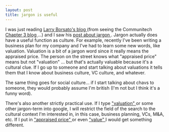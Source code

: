 ```yaml
---
layout: post
title: jargon is useful 
---
```



I was just reading <a href="http://www.larryborsato.com/blog/">Larry Borsato's blog </a>(from seeing the Communitech <a href="http://chapter3waterloo.blogspot.com/">Chapter 3 blog </a>...) and I saw his <a href="http://www.larryborsato.com/blog/archives/001680.html">post about jargon </a>. Jargon actually does have a useful function as culture. For example, recently I've been writing a business plan for my company and I've had to learn some new words, like valuation. Valuation is a bit of a jargon word since it really means the appraised price. The person on the street knows what "appraised price" means but not "valuation" ... but that's actually valuable because it's a cultural clue. If I go up to someone and start talking about valuations it tells them that I know about business culture, VC culture, and whatever. 

The same thing goes for social culture... if I start talking about chavs to someone, they would probably assume I'm british (I'm not but I think it's a funny word). 

There's also another strictly practical use. If I type <a href="http://www.google.com/search?q=valuation">"valuation" </a>or some other jargon-term into google, I will restrict the field of the search to the cultural context I'm interested in, in this case, business planning, VCs, M&amp;A, etc. If I put in <a href="http://www.google.com/search?q=appraised+price">"appraised price" </a>or even <a href="http://www.google.com/search?q=value">"value" </a>I would get something different.
